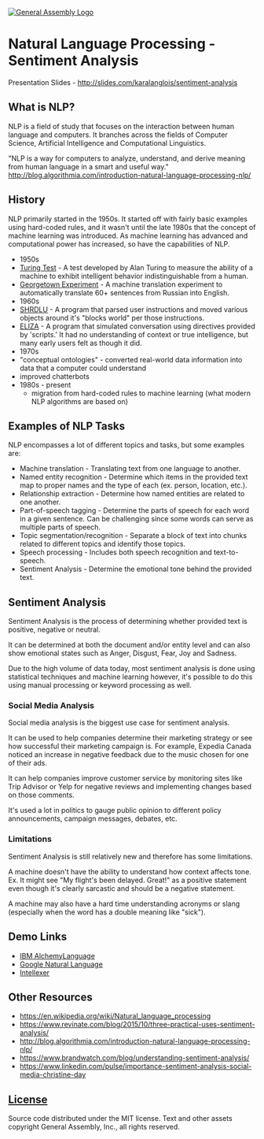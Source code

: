 [![General Assembly Logo](https://camo.githubusercontent.com/1a91b05b8f4d44b5bbfb83abac2b0996d8e26c92/687474703a2f2f692e696d6775722e636f6d2f6b6538555354712e706e67)](https://generalassemb.ly/education/web-development-immersive)

# Natural Language Processing - Sentiment Analysis

Presentation Slides - http://slides.com/karalanglois/sentiment-analysis

## What is NLP?

NLP is a field of study that focuses on the interaction between human language and computers.  It branches across the fields of Computer Science, Artificial Intelligence and Computational Linguistics.

"NLP is a way for computers to analyze, understand, and derive meaning from human language in a smart and useful way." <br>http://blog.algorithmia.com/introduction-natural-language-processing-nlp/

## History

NLP primarily started in the 1950s.  It started off with fairly basic examples using hard-coded rules, and it wasn't until the late 1980s that the concept of machine learning was introduced.  As machine learning has advanced and computational power has increased, so have the capabilities of NLP.

-   1950s
  - [Turing Test](https://en.wikipedia.org/wiki/Turing_test) - A test developed by Alan Turing to measure the ability of a machine to exhibit intelligent behavior indistinguishable from a human.
  - [Georgetown Experiment](https://en.wikipedia.org/wiki/Georgetown%E2%80%93IBM_experiment) - A machine translation experiment to automatically translate 60+ sentences from Russian into English.
-   1960s
  - [SHRDLU](https://en.wikipedia.org/wiki/SHRDLU) - A program that parsed user instructions and moved various objects around it's "blocks world" per those instructions.
  - [ELIZA](https://en.wikipedia.org/wiki/ELIZA) - A program that simulated conversation using directives provided by 'scripts.'  It had no understanding of context or true intelligence, but many early users felt as though it did.
-   1970s
  - "conceptual ontologies" - converted real-world data information into data that a computer could understand
  - improved chatterbots
- 1980s - present
  - migration from hard-coded rules to machine learning (what modern NLP algorithms are based on)

## Examples of NLP Tasks

NLP encompasses a lot of different topics and tasks, but some examples are:

-   Machine translation - Translating text from one language to another.
-   Named entity recognition - Determine which items in the provided text map to proper names and the type of each (ex. person, location, etc.).
-   Relationship extraction - Determine how named entities are related to one another.
-   Part-of-speech tagging - Determine the parts of speech for each word in a given sentence.  Can be challenging since some words can serve as multiple parts of speech.
- Topic segmentation/recognition - Separate a block of text into chunks related to different topics and identify those topics.
- Speech processing - Includes both speech recognition and text-to-speech.
- Sentiment Analysis -  Determine the emotional tone behind the provided text.

## Sentiment Analysis

Sentiment Analysis is the process of determining whether provided text is positive, negative or neutral.

It can be determined at both the document and/or entity level and can also show emotional states such as Anger, Disgust, Fear, Joy and Sadness.

Due to the high volume of data today, most sentiment analysis is done using statistical techniques and machine learning however, it's possible to do this using manual processing or keyword processing as well.

### Social Media Analysis

Social media analysis is the biggest use case for sentiment analysis.

It can be used to help companies determine their marketing strategy or see how successful their marketing campaign is.  For example, Expedia Canada noticed an increase in negative feedback due to the music chosen for one of their ads.

It can help companies improve customer service by monitoring sites like Trip Advisor or Yelp for negative reviews and implementing changes based on those comments.

It's used a lot in politics to gauge public opinion to different policy announcements, campaign messages, debates, etc.

### Limitations

Sentiment Analysis is still relatively new and therefore has some limitations.

A machine doesn't have the ability to understand how context affects tone.  Ex. It might see "My flight's been delayed.  Great!" as a positive statement even though it's clearly sarcastic and should be a negative statement.

A machine may also have a hard time understanding acronyms or slang (especially when the word has a double meaning like "sick").

## Demo Links

- [IBM AlchemyLanguage](https://alchemy-language-demo.mybluemix.net)
- [Google Natural Language](https://cloud.google.com/natural-language)
- [Intellexer](http://demo.intellexer.com)

## Other Resources

- https://en.wikipedia.org/wiki/Natural_language_processing
- https://www.revinate.com/blog/2015/10/three-practical-uses-sentiment-analysis/
- http://blog.algorithmia.com/introduction-natural-language-processing-nlp/
- https://www.brandwatch.com/blog/understanding-sentiment-analysis/
- https://www.linkedin.com/pulse/importance-sentiment-analysis-social-media-christine-day

## [License](LICENSE)

Source code distributed under the MIT license. Text and other assets copyright
General Assembly, Inc., all rights reserved.
